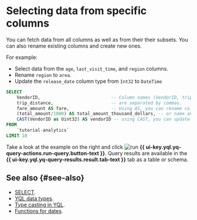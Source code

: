 # Selecting data from specific columns

You can fetch data from all columns as well as from their their subsets. You can also rename existing columns and create new ones.

For example:

* Select data from the `age`, `last_visit_time`, and `region` columns.
* Rename `region` to `area`.
* Update the `release_date` column type from `Int32` to `DateTime`

```sql
SELECT
    VendorID,                           -- Column names (VendorID, trip_distance)
    trip_distance,                      -- are separated by commas.
    fare_amount AS fare,                -- Using AS, you can rename columns
    (total_amount/1000) AS total_amount_thousand_dollars, -- or name an arbitrary expression,
    CAST(VendorID as Uint32) AS vendorID -- using CAST, you can update the data type.
FROM
    `tutorial-analytics`
LIMIT 10
```

Take a look at the example on the right and click ![run](../../_assets/console-icons/play-fill.svg) **{{ ui-key.yql.yq-query-actions.run-query.button-text }}**.
Query results are available in the **{{ ui-key.yql.yq-query-results.result.tab-text }}** tab as a table or schema.

## See also {#see-also}

* [SELECT](https://ydb.tech/en/docs/yql/reference/syntax/select).
* [YQL data types](https://ydb.tech/en/docs/yql/reference/types/).
* [Type casting in YQL](https://ydb.tech/en/docs/yql/reference/types/cast).
* [Functions for dates](https://ydb.tech/en/docs/yql/reference/udf/list/datetime).
